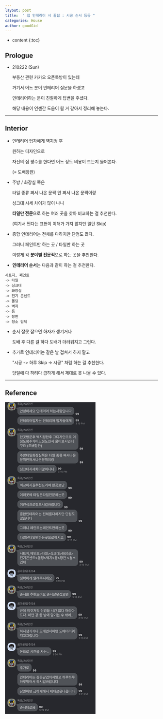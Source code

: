 ```yaml
---
layout: post
title:  " 집 인테리어 시 꿀팁 : 시공 순서 등등 "
categories: House
author: goodGid
---
```

* content
{:toc}

## Prologue

* 210222 (Sun)

  부동산 관련 카카오 오픈톡방이 있는데

  거기서 어느 분이 인테리어 질문을 하셨고

  인테리어하는 분이 친절하게 답변을 주셨다.

  해당 내용이 언젠간 도움이 될 거 같아서 정리해 놓는다.


----

## Interior

* 인테리어 업자에게 벽지정 후 

  원하는 디자인으로 
  
  자신의 집 평수를 한다면 어느 정도 비용이 드는지 물어본다.
  
  (= 도배장판)

* 주방 / 화장실 쪽은 

  타일 종류 쪄서 나온 문짝 안 쪄서 나온 문짝이랑

  싱크대 시세 차이가 많이 나니 

  **타일만 전문**으로 하는 여러 곳을 찾아 비교하는 걸 추천한다.

  (여기서 찐다는 표현이 이해가 가지 않지만 일단 Skip)

* 종합 인테리어는 전체를 다하지만 단점도 많다.

  그러니 페인트만 하는 곳 / 타일만 하는 곳 

  이렇게 각 **분야별 전문적**으로 하는 곳을 추천한다.

* **인테리어 순서**는 다음과 같이 하는 걸 추천한다.

```
시트지, 페인트
-> 타일
-> 싱크대
-> 화장실
-> 전기 콘센트
-> 몰딩
-> 벽지
-> 등
-> 장판
-> 청소 업체
```

* 순서 잘못 잡으면 하자가 생기거나 

  도배 후 다른 걸 하다 도배가 더러워지고 그런다.

* 추가로 인테리어는 같은 날 겹쳐서 하지 말고

  "시공 -> 하루 Skip -> 시공" 처럼 하는 걸 추천한다.

  당일에 다 하려다 급하게 해서 제대로 못 나올 수 있다.


---

## Reference

![](/assets/img/house/House-Interior-Tip_1.png)